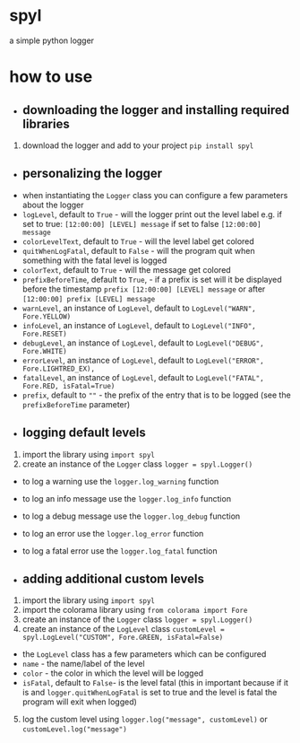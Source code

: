 # spyl
a simple python logger

# how to use

* ## downloading the logger and installing required libraries

1. download the logger and add to your project `pip install spyl`
* ## personalizing the logger
* when instantiating the `Logger` class you can configure a few parameters about the logger
* `logLevel`, default to `True` - will the logger print out the level label e.g. if set to true: `[12:00:00] [LEVEL] message` if set to false `[12:00:00] message`
* `colorLevelText`, default to `True` - will the level label get colored
* `quitWhenLogFatal`, default to `False` - will the program quit when something with the fatal level is logged
* `colorText`, default to `True` - will the message get colored
* `prefixBeforeTime`, default to `True`, - if a prefix is set will it be displayed before the timestamp `prefix [12:00:00] [LEVEL] message` or after `[12:00:00] prefix [LEVEL] message`
* `warnLevel`, an instance of `LogLevel`, default to `LogLevel("WARN", Fore.YELLOW)`
* `infoLevel`, an instance of `LogLevel`, default to `LogLevel("INFO", Fore.RESET)`
* `debugLevel`, an instance of `LogLevel`, default to `LogLevel("DEBUG", Fore.WHITE)`
* `errorLevel`, an instance of `LogLevel`, default to `LogLevel("ERROR", Fore.LIGHTRED_EX),`
* `fatalLevel`, an instance of `LogLevel`, default to `LogLevel("FATAL", Fore.RED, isFatal=True)`
* `prefix`, default to `""` - the prefix of the entry that is to be logged (see the `prefixBeforeTime` parameter)
* ## logging default levels

1. import the library using `import spyl`
2. create an instance of the `Logger` class `logger = spyl.Logger()`

* to log a warning use the `logger.log_warning` function
* to log an info message use the `logger.log_info` function
* to log a debug message use the `logger.log_debug` function
* to log an error use the `logger.log_error` function
* to log a fatal error use the `logger.log_fatal` function

* ## adding additional custom levels

1. import the library using `import spyl`
2. import the colorama library using `from colorama import Fore`
3. create an instance of the `Logger` class `logger = spyl.Logger()`
4. create an instance of the `LogLevel` class `customLevel = spyl.LogLevel("CUSTOM", Fore.GREEN, isFatal=False)`
* the `LogLevel` class has a few parameters which can be configured
* `name` - the name/label of the level
* `color` - the color in which the level will be logged
* `isFatal`, default to `False`- is the level fatal (this in important because if it is and `logger.quitWhenLogFatal` is set to true and the level is fatal the program will exit when logged) 
5. log the custom level using `logger.log("message", customLevel)` or `customLevel.log("message")`